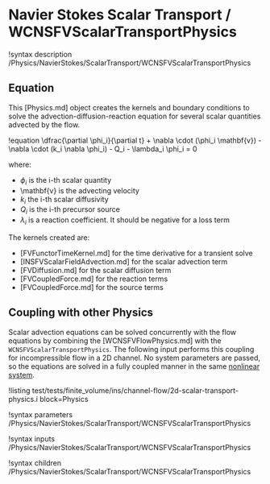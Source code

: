 # Navier Stokes Scalar Transport / WCNSFVScalarTransportPhysics

!syntax description /Physics/NavierStokes/ScalarTransport/WCNSFVScalarTransportPhysics

## Equation

This [Physics.md] object creates the kernels and boundary conditions to solve the advection-diffusion-reaction
equation for several scalar quantities advected by the flow.

!equation
\dfrac{\partial \phi_i}{\partial t} + \nabla \cdot (\phi_i \mathbf{v}) - \nabla \cdot (k_i \nabla \phi_i) - Q_i - \lambda_i \phi_i = 0

where:

- $\phi_i$ is the i-th scalar quantity
- \mathbf{v} is the advecting velocity
- $k_i$ the i-th scalar diffusivity
- $Q_i$ is the i-th precursor source
- $\lambda_i$ is a reaction coefficient. It should be negative for a loss term

The kernels created are:

- [FVFunctorTimeKernel.md] for the time derivative for a transient solve
- [INSFVScalarFieldAdvection.md] for the scalar advection term
- [FVDiffusion.md] for the scalar diffusion term
- [FVCoupledForce.md] for the reaction terms
- [FVCoupledForce.md] for the source terms

## Coupling with other Physics

Scalar advection equations can be solved concurrently with the flow equations by combining the [WCNSFVFlowPhysics.md] with the `WCNSFVScalarTransportPhysics`.
The following input performs this coupling for incompressible flow in a 2D channel.
No system parameters are passed, so the equations are solved in a fully coupled manner in the same [nonlinear system](systems/NonlinearSystem.md).

!listing test/tests/finite_volume/ins/channel-flow/2d-scalar-transport-physics.i block=Physics

!syntax parameters /Physics/NavierStokes/ScalarTransport/WCNSFVScalarTransportPhysics

!syntax inputs /Physics/NavierStokes/ScalarTransport/WCNSFVScalarTransportPhysics

!syntax children /Physics/NavierStokes/ScalarTransport/WCNSFVScalarTransportPhysics
